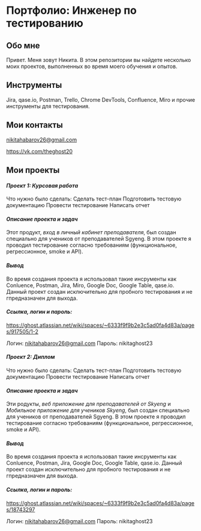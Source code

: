 # Портфолио: Инженер по тестированию

## Обо мне

Привет. Меня зовут Никита. В этом репозитории вы найдете несколько моих проектов, выполненных во время моего обучения и опытов.

## Инструменты

Jira, qase.io, Postman, Trello, Chrome DevTools, Confluence, Miro и прочие инструменты для тестирования.

## Мои контакты

nikitahabarov26@gmail.com

https://vk.com/theghost20

## Мои проекты

#### *Проект 1: Курсовая работа*

Что нужно было сделать: 
Сделать тест-план
Подготовить тестовую документацию
Провести тестирование
Написать отчет

#### *Описание проекта и задач*

Этот продукт, *вход в личный кабинет преподавателя*, был создан специально для учеников от преподавателей Sgyeng. В этом проекте я проводил тестирование согласно требованиям (функциональное, регрессионное, smoke и API).

#### *Вывод*

Во время создания проекта я использовал такие инсрументы как Conluence, Postman, Jira, Miro, Google Doc, Google Table, qase.io. Данный проект создан исключительно для пробного тестирования и не гпредназначен для выхода.

#### *Ссылка, логин и пароль:*

https://ghost.atlassian.net/wiki/spaces/~6333f9f9b2e3c5ad0fa4d83a/pages/917505/1-2

Логин: nikitahabarov26@gmail.com
Пароль: nikitaghost23

#### *Проект 2: Диплом*

Что нужно было сделать: 
Сделать тест-план
Подготовить тестовую документацию
Провести тестирование
Написать отчет

#### *Описание проекта и задач*

Эти родукты, *веб приложение для преподавателей от Skyeng* и *Мобильное приложение для учеников Skyeng*, был создан специально для учеников от преподавателей Sgyeng. В этом проекте я проводил тестирование согласно требованиям (функциональное, регрессионное, smoke и API).

#### *Вывод*

Во время создания проекта я использовал такие инсрументы как Conluence, Postman, Jira, Google Doc, Google Table, qase.io. Данный проект создан исключительно для пробного тестирования и не гпредназначен для выхода.

#### *Ссылка, логин и пароль:*

https://ghost.atlassian.net/wiki/spaces/~6333f9f9b2e3c5ad0fa4d83a/pages/18743297

Логин: nikitahabarov26@gmail.com
Пароль: nikitaghost23
